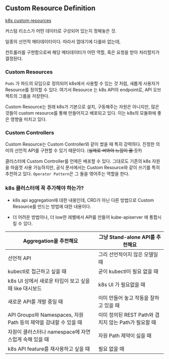 ## Custom Resource Definition

[k8s custom resources](https://kubernetes.io/docs/concepts/extend-kubernetes/api-extension/custom-resources/)

커스텀 리소스가 어떤 데이터로 구성되어 있는지 정해놓은 것.

일종의 선언적 메타데이터이다. 따라서 껍데기에 다를바 없는데,

컨트롤러를 구현함으로써 해당 메타데이터가 어떤 역할, 혹은 요청을 받아 처리할지가 결정된다.

### Custom Resources

`Pods` 가 파드의 모임으로 정의되어 k8s에서 사용할 수 있는 것 처럼, 새롭게 사용자가 Resource를 정의할 수 있다. 여기서 Resource 는 k8s API의 endpoint로, API 오브젝트의 그룹을 저장한다.

Custom Resource는 원래 k8s가 기본으로 설치, 구동해주는 자원은 아니지만, 많은 것들이 custom resource를 통해 만들어지고 배포되고 있다. 이는 k8s의 모듈화에 좋은 영향을 미치고 있다.

### Custom Controllers

Custom Resource는 Custom Controller와 같이 썼을 때 특히 강력하다.
진정한 의미의 선언적 API를 구현할 수 있기 때문이다. (~~실제로 써봐야 느낌이 올 듯?~~)

클러스터에 Custom Controller를 언제든 배포할 수 있다. 그대로도 기존의 k8s 자원을 마음껏 사용 가능하지만,
공식 문서에서는 Custom Resource와 같이 쓰기를 특히 추천하고 있다.
`Operator Pattern`은 그 둘을 엮어주는 역할을 한다.

### k8s 클러스터에 꼭 추가해야 하는가?

- k8s api aggregation에 대한 내용인데, CRD가 아닌 다른 방법으로 Custom Resource를 만드는 방법에 대한 내용이다.

- 더 어려운 방법이나, 더 low한 레벨에서 API를 만들어 kube-apiserver 에 통합시킬 수 있다.

| Aggregation을 추천해요                                           | 그냥 Stand-alone API를 추천해요                      |
| ---------------------------------------------------------------- | ---------------------------------------------------- |
| 선언적 API                                                       | 그리 선언적이지 않은 모델일 때                       |
| kubectl로 접근하고 싶을 때                                       | 굳이 kubectl이 필요 없을 때                          |
| k8s UI 상에서 새로운 타입이 보고 싶을 때 like 대시보드           | k8s UI 가 필요없을 때                                |
| 새로운 API를 개발 중일 때                                        | 이미 만들어 놓고 작동을 잘하고 있을 때               |
| API Groups와 Namespaces, 자원 Path 등의 제약을 감내할 수 있을 때 | 이미 정의된 REST Path와 겹치지 않는 Path가 필요할 때 |
| 자원이 클러스터나 namespace에 자연스럽게 속해 있을 때            | 자원 Path 제약이 싫을 때                             |
| k8s API feature를 재사용하고 싶을 때                             | 필요 없을 때                                         |
